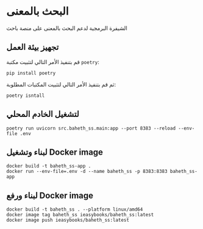 # البحث بالمعنى

الشيفرة البرمجية لدعم البحث بالمعنى على منصة باحث

## تجهيز بيئة العمل

قم بتنفيذ الأمر التالي لتثبيت مكتبة <code>poetry</code>:

```
pip install poetry
```

ثم قم بتنفيذ الأمر التالي لتثبيت المكتبات المطلوبة:

```
poetry isntall
```

## لتشغيل الخادم المحلي

```
poetry run uvicorn src.baheth_ss.main:app --port 8383 --reload --env-file .env
```

## لبناء وتشغيل Docker image

```
docker build -t baheth_ss-app .
docker run --env-file=.env -d --name baheth_ss -p 8383:8383 baheth_ss-app
```

## لبناء ورفع Docker image

```
docker build -t baheth_ss . --platform linux/amd64
docker image tag baheth_ss ieasybooks/baheth_ss:latest
docker image push ieasybooks/baheth_ss:latest
```
